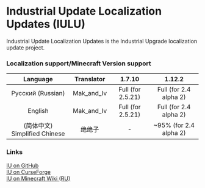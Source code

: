 # Industrial Update Localization Updates (IULU)
Industrial Update Localization Updates is the Industrial Upgrade localization update project. 

### Localization support/Minecraft Version support

| Language                     | Translator | 1.7.10            | 1.12.2 
| :--------------------------: | :--------: | :---------------: | :---------------------:
| Русский (Russian)            | Mak_and_Iv | Full (for 2.5.21) | Full (for 2.4 alpha 2)
| English                      | Mak_and_Iv | Full (for 2.5.21) | Full (for 2.4 alpha 2)
| (简体中文) Simplified Chinese | 绝绝子     | -                 | ~95% (for 2.4 alpha 2)


### Links
[IU on GitHub](https://github.com/ZelGimi/industrialupgrade "ZelGimi/industrialupgrade")<br>
[IU on CurseForge](https://www.curseforge.com/minecraft/mc-mods/industrial-upgrade "Industrial Upgrade")<br>
[IU on Minecraft Wiki (RU)](https://minecraft.fandom.com/ru/wiki/Industrial_Upgrade "Industrial Upgrade")
